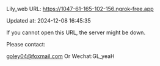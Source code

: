 Lily_web URL: https://1047-61-165-102-156.ngrok-free.app

Updated at: 2024-12-08 16:45:35

If you cannot open this URL, the server might be down.

Please contact: 

goley04@foxmail.com Or Wechat:GL_yeaH